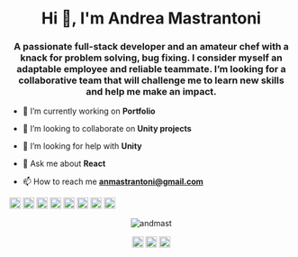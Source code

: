 <h1 align="center">Hi 👋, I'm Andrea Mastrantoni</h1>
<h3 align="center">A passionate full-stack developer and an amateur chef with a knack for problem solving, bug fixing. I consider myself an adaptable employee and reliable teammate. I’m looking for a collaborative team that will challenge me to learn new skills and help me make an impact.</h3>

- 🔭 I’m currently working on **Portfolio**

- 👯 I’m looking to collaborate on **Unity projects**

- 🤔 I’m looking for help with **Unity**

- 💬 Ask me about **React**

- 📫 How to reach me **anmastrantoni@gmail.com**

<p align="left"><img src="https://devicons.github.io/devicon/devicon.git/icons/react/react-original-wordmark.svg" alt="react" width="20" height="20"/> <img src="https://devicons.github.io/devicon/devicon.git/icons/css3/css3-original-wordmark.svg" alt="css3" width="20" height="20"/> <img src="https://devicons.github.io/devicon/devicon.git/icons/html5/html5-original-wordmark.svg" alt="html5" width="20" height="20"/> <img src="https://devicons.github.io/devicon/devicon.git/icons/javascript/javascript-original.svg" alt="javascript" width="20" height="20"/> <img src="https://devicons.github.io/devicon/devicon.git/icons/rails/rails-original-wordmark.svg" alt="rails" width="20" height="20"/> <img src="https://devicons.github.io/devicon/devicon.git/icons/ruby/ruby-original-wordmark.svg" alt="ruby" width="20" height="20"/> <img src="https://devicons.github.io/devicon/devicon.git/icons/nodejs/nodejs-original-wordmark.svg" alt="nodejs" width="20" height="20"/> <img src="https://devicons.github.io/devicon/devicon.git/icons/express/express-original-wordmark.svg" alt="express" width="20" height="20"/></p><p align="center"> <img src="https://github-readme-stats.vercel.app/api?username=andmast&show_icons=true" alt="andmast" /> </p>

<p align="center">
<a href="https://dev.to/andmast" target="blank"><img align="center" src="https://cdn.jsdelivr.net/npm/simple-icons@3.0.1/icons/dev-dot-to.svg" alt="andmast" height="20" width="20" /></a>
<a href="https://linkedin.com/in/andrea mastrantoni" target="blank"><img align="center" src="https://cdn.jsdelivr.net/npm/simple-icons@3.0.1/icons/linkedin.svg" alt="andrea mastrantoni" height="20" width="20" /></a>
<a href="https://medium.com/@anmastrantoni" target="blank"><img align="center" src="https://cdn.jsdelivr.net/npm/simple-icons@3.0.1/icons/medium.svg" alt="@anmastrantoni" height="20" width="20" /></a>
</p>